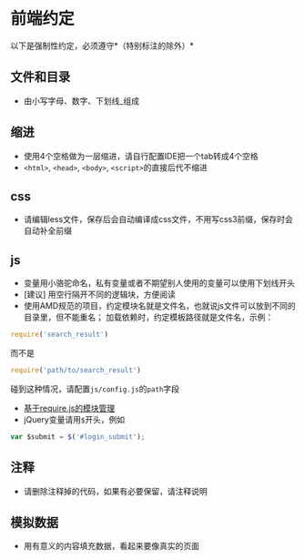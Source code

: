 # 前端约定

以下是强制性约定，必须遵守*（特别标注的除外）*

## 文件和目录

  - 由小写字母、数字、下划线_组成

## 缩进

  - 使用4个空格做为一层缩进，请自行配置IDE把一个tab转成4个空格
  - `<html>`, `<head>`, `<body>`, `<script>`的直接后代不缩进

## css

  - 请编辑less文件，保存后会自动编译成css文件，不用写css3前缀，保存时会自动补全前缀

## js

  - 变量用小骆驼命名，私有变量或者不期望别人使用的变量可以使用下划线开头
  - [建议] 用空行隔开不同的逻辑块，方便阅读
  - 使用AMD规范的项目，约定模块名就是文件名，也就说js文件可以放到不同的目录里，但不能重名；
  加载依赖时，约定模板路径就是文件名，示例：

  ```js
  require('search_result')
  ```

  而不是

  ```js
  require('path/to/search_result')
  ```

  碰到这种情况，请配置`js/config.js`的`path`字段
  -  [基于require.js的模块管理](https://github.com/holyzfy/frontend_guidelines/issues/1)
  - jQuery变量请用`$`开头，例如
  
  ```js
  var $submit = $('#login_submit');
  ```


## 注释
    
  - 请删除注释掉的代码，如果有必要保留，请注释说明

## 模拟数据

  - 用有意义的内容填充数据，看起来要像真实的页面

